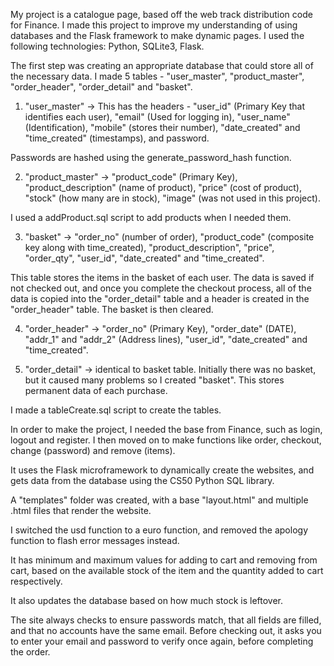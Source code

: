 My project is a catalogue page, based off the web track distribution code for Finance.
I made this project to improve my understanding of using databases and the Flask framework to make dynamic pages. 
I used the following technologies: Python, SQLite3, Flask.

The first step was creating an appropriate database that could store all of the necessary data. I made 5 tables - "user_master", "product_master", "order_header", "order_detail" and "basket".

1. "user_master" -> This has the headers - "user_id" (Primary Key that identifies each user), "email" (Used for logging in), "user_name" (Identification), "mobile" (stores their number), "date_created" and "time_created" (timestamps), and password.

Passwords are hashed using the generate_password_hash function.

2. "product_master" -> "product_code" (Primary Key), "product_description" (name of product), "price" (cost of product), "stock" (how many are in stock), "image" (was not used in this project).

I used a addProduct.sql script to add products when I needed them.

3. "basket" -> "order_no" (number of order), "product_code" (composite key along with time_created), "product_description", "price", "order_qty", "user_id", "date_created" and "time_created".

This table stores the items in the basket of each user. The data is saved if not checked out, and once you complete the checkout process, all of the data is copied into the "order_detail" table and a header is created in the "order_header" table. The basket is then cleared.

4. "order_header" -> "order_no" (Primary Key), "order_date" (DATE), "addr_1" and "addr_2" (Address lines), "user_id", "date_created" and "time_created".

5. "order_detail" -> identical to basket table. Initially there was no basket, but it caused many problems so I created "basket". This stores permanent data of each purchase.

I made a tableCreate.sql script to create the tables.


In order to make the project, I needed the base from Finance, such as login, logout and register. I then moved on to make functions like order, checkout, change (password) and remove (items).

It uses the Flask microframework to dynamically create the websites, and gets data from the database using the CS50 Python SQL library.

A "templates" folder was created, with a base "layout.html" and multiple .html files that render the website.

I switched the usd function to a euro function, and removed the apology function to flash error messages instead.

It has minimum and maximum values for adding to cart and removing from cart, based on the available stock of the item and the quantity added to cart respectively.

It also updates the database based on how much stock is leftover. 

The site always checks to ensure passwords match, that all fields are filled, and that no accounts have the same email.
Before checking out, it asks you to enter your email and password to verify once again, before completing the order. 

